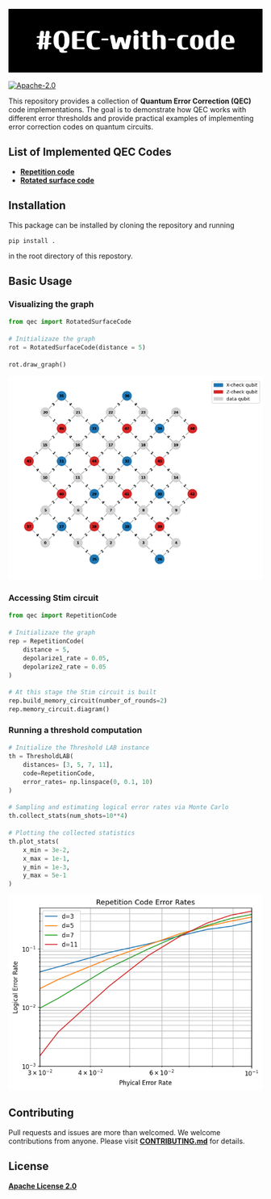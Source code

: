 ![Logo](qec-with-code_logo.png)

[![Apache-2.0](https://img.shields.io/badge/License-Apache--2.0-blue)](https://opensource.org/licenses/Apache-2.0)

This repository provides a collection of **Quantum Error Correction (QEC)** code implementations. The goal is to demonstrate how QEC works with different error thresholds and provide practical examples of implementing error correction codes on quantum circuits.

## List of Implemented QEC Codes

- **[Repetition code](notebooks/repetition_code.ipynb)**
- **[Rotated surface code](notebooks/rotated_surface_code.ipynb)**

## Installation

This package can be installed by cloning the repository and running

```console
pip install .
```

in the root directory of this repostory.

## Basic Usage

### Visualizing the graph

```py
from qec import RotatedSurfaceCode

# Initializaze the graph
rot = RotatedSurfaceCode(distance = 5)

rot.draw_graph()
```

![Rotated Surface Code](assets/plots/rotated_surface_code_distance_5.png)

### Accessing Stim circuit

```py
from qec import RepetitionCode

# Initializaze the graph
rep = RepetitionCode(
    distance = 5,
    depolarize1_rate = 0.05,
    depolarize2_rate = 0.05
)

# At this stage the Stim circuit is built
rep.build_memory_circuit(number_of_rounds=2)
rep.memory_circuit.diagram()
```

### Running a threshold computation

```py
# Initialize the Threshold LAB instance
th = ThresholdLAB(
    distances= [3, 5, 7, 11],
    code=RepetitionCode,
    error_rates= np.linspace(0, 0.1, 10)
)

# Sampling and estimating logical error rates via Monte Carlo
th.collect_stats(num_shots=10**4)

# Plotting the collected statistics
th.plot_stats(
    x_min = 3e-2,
    x_max = 1e-1,
    y_min = 1e-3,
    y_max = 5e-1
)
```

![Threshold Repetition Code](assets/plots/threshold_repetition_code.png)

## Contributing

Pull requests and issues are more than welcomed. We welcome contributions from anyone. Please visit **[CONTRIBUTING.md](CONTRIBUTING.md)** for details.

## License

**[Apache License 2.0](LICENSE)**
